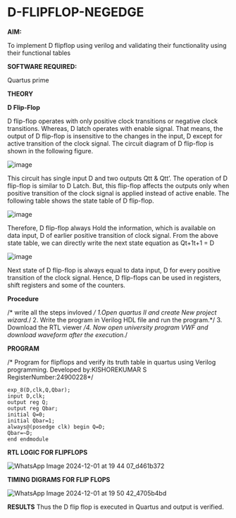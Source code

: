 # D-FLIPFLOP-NEGEDGE

**AIM:**

To implement  D flipflop using verilog and validating their functionality using their functional tables

**SOFTWARE REQUIRED:**

Quartus prime

**THEORY**

**D Flip-Flop**

D flip-flop operates with only positive clock transitions or negative clock transitions. Whereas, D latch operates with enable signal. That means, the output of D flip-flop is insensitive to the changes in the input, D except for active transition of the clock signal. The circuit diagram of D flip-flop is shown in the following figure.

![image](https://github.com/naavaneetha/D-FLIPDLOP-NEGEDGE/assets/154305477/48c81fe8-bc3f-40e7-95e2-519fc155ad51)

This circuit has single input D and two outputs Qtt & Qtt’. The operation of D flip-flop is similar to D Latch. But, this flip-flop affects the outputs only when positive transition of the clock signal is applied instead of active enable. The following table shows the state table of D flip-flop.

![image](https://github.com/naavaneetha/D-FLIPDLOP-NEGEDGE/assets/154305477/e5f3fda7-68ec-4a3a-a0a4-cf6f9cc4ab55)

Therefore, D flip-flop always Hold the information, which is available on data input, D of earlier positive transition of clock signal. From the above state table, we can directly write the next state equation as Qt+1t+1 = D

![image](https://github.com/naavaneetha/D-FLIPDLOP-NEGEDGE/assets/154305477/8592c0d8-2917-4142-91b9-d6c30dd891d2)

Next state of D flip-flop is always equal to data input, D for every positive transition of the clock signal. Hence, D flip-flops can be used in registers, shift registers and some of the counters.

**Procedure**

/* write all the steps invloved */
1.Open quartus II and create New project wizard.*/ 2. Write the program in Verilog HDL file and run
the program.*/ 3. Download the RTL viewer */4. Now open university program VWF and download
waveform after the execution.*/

**PROGRAM**

/* Program for flipflops and verify its truth table in quartus using Verilog programming. Developed by:KISHOREKUMAR S 
RegisterNumber:24900228*/
```
exp_8(D,clk,Q,Qbar); 
input D,clk; 
output reg Q; 
output reg Qbar; 
initial Q=0; 
initial Qbar=1; 
always@(posedge clk) begin Q=D; 
Qbar=~D; 
end endmodule
```


**RTL LOGIC FOR FLIPFLOPS**

![WhatsApp Image 2024-12-01 at 19 44 07_d461b372](https://github.com/user-attachments/assets/cd6aa5ed-dae4-460f-b4e6-f069518fec36)


**TIMING DIGRAMS FOR FLIP FLOPS**

![WhatsApp Image 2024-12-01 at 19 50 42_4705b4bd](https://github.com/user-attachments/assets/a58db40f-3b69-44dc-92ec-94e369a5116d)

**RESULTS**
Thus the D flip flop is executed in Quartus and output is verified.
